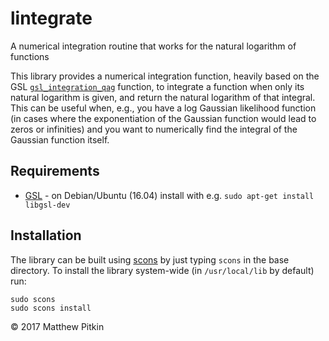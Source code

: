 # lintegrate

A numerical integration routine that works for the natural logarithm of functions

This library provides a numerical integration function, heavily based on the GSL [`gsl_integration_qag`](https://www.gnu.org/software/gsl/manual/html_node/QAG-adaptive-integration.html#QAG-adaptive-integration)
function, to integrate a function when only its natural logarithm is given, and return the
natural logarithm of that integral. This can be useful when, e.g., you have a log Gaussian likelihood
function (in cases where the exponentiation of the Gaussian function would lead to zeros or infinities)
and you want to numerically find the integral of the Gaussian function itself.

## Requirements

* [GSL](https://www.gnu.org/software/gsl/) - on Debian/Ubuntu (16.04) install with e.g. `sudo apt-get install libgsl-dev`

## Installation

The library can be built using [scons](http://scons.org) by just typing `scons` in the base directory. To install
the library system-wide (in `/usr/local/lib` by default) run:
```
sudo scons
sudo scons install
```

&copy; 2017 Matthew Pitkin
